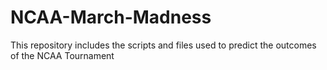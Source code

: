 # NCAA-March-Madness
This repository includes the scripts and files used to predict the outcomes of the NCAA Tournament
